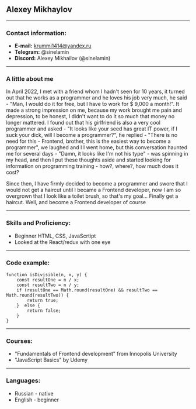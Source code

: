 ## Alexey Mikhaylov
***
### Contact information:
* __E-mail:__ krummi1414@yandex.ru
* __Telegram:__ @sinelamin
* __Discord:__ Alexey Mikhailov (@sinelamin)
***
### A little about me
In April 2022, I met with a friend whom I hadn't seen for 10 years, it turned out that he works as a programmer and he loves his job very much, he said - "Man, I would do it for free, but I have to work for $ 9,000 a month!". It made a strong impression on me, because my work brought me pain and depression, to be honest, I didn't want to do it so much that money no longer mattered. I found out that his girlfriend is also a very cool programmer and asked - "It looks like your seed has great IT power, if I suck your dick, will I become a programmer?", he replied - "There is no need for this - Frontend, brother, this is the easiest way to become a programmer", we laughed and I I went home, but this conversation haunted me for several days - "Damn, it looks like I'm not his type" - was spinning in my head, and then I put these thoughts aside and started looking for information on programming training - how?, where?, how much does it cost?

Since then, I have firmly decided to become a programmer and swore that I would not get a haircut until I became a Frontend developer, now I am so overgrown that I look like a toilet brush, so that's my goal... Finally get a haircut. Well, and become a Frontend developer of course
***
### Skills and Proficiency:
* Beginner HTML, CSS, JavaScrtipt
* Looked at the React/redux with one eye
***
### Code example:
```
function isDivisible(n, x, y) {
    const resultOne = n / x;
    const resultTwo = n / y;
    if (resultOne == Math.round(resultOne) && resultTwo == Math.round(resultTwo)) {
        return true;
    }  else {
        return false;
    }
}
```
***
### Courses:
* "Fundamentals of Frontend development" from Innopolis University
* "JavaScript Basics" by Udemy
***
### Languages:
* Russian - native
* English - beginner